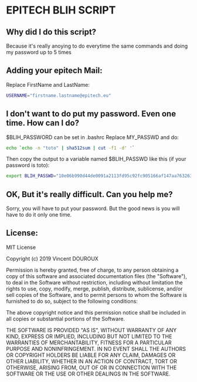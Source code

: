 # EPITECH BLIH SCRIPT

## Why did I do this script?

Because it's really anoying to do everytime the same commands and doing my password up to 5 times

## Adding your epitech Mail:

Replace FirstName and LastName:
```bash
USERNAME="firstname.lastname@epitech.eu"
```

## I don't want to do put my password. Even one time. How can I do?

$BLIH_PASSWORD can be set in .bashrc
Replace MY_PASSWD and do: 
```bash
echo `echo -n "toto" | sha512sum | cut -f1 -d' '`
```
Then copy the output to a variable named $BLIH_PASSWD like this (if your password is toto):
```bash
export BLIH_PASSWD="10e06b990d44de0091a2113fd95c92fc905166af147aa7632639c41aa7f26b1620c47443813c605b924c05591c161ecc35944fc69c4433a49d10fc6b04a33611"`
```

## OK, But it's really difficult. Can you help me?

Sorry, you will have to put your password. But the good news is you will have to do it only one time.

## License:

MIT License

Copyright (c) 2019 Vincent DOUROUX

Permission is hereby granted, free of charge, to any person obtaining a copy
of this software and associated documentation files (the "Software"), to deal
in the Software without restriction, including without limitation the rights
to use, copy, modify, merge, publish, distribute, sublicense, and/or sell
copies of the Software, and to permit persons to whom the Software is
furnished to do so, subject to the following conditions:

The above copyright notice and this permission notice shall be included in all
copies or substantial portions of the Software.

THE SOFTWARE IS PROVIDED "AS IS", WITHOUT WARRANTY OF ANY KIND, EXPRESS OR
IMPLIED, INCLUDING BUT NOT LIMITED TO THE WARRANTIES OF MERCHANTABILITY,
FITNESS FOR A PARTICULAR PURPOSE AND NONINFRINGEMENT. IN NO EVENT SHALL THE
AUTHORS OR COPYRIGHT HOLDERS BE LIABLE FOR ANY CLAIM, DAMAGES OR OTHER
LIABILITY, WHETHER IN AN ACTION OF CONTRACT, TORT OR OTHERWISE, ARISING FROM,
OUT OF OR IN CONNECTION WITH THE SOFTWARE OR THE USE OR OTHER DEALINGS IN THE
SOFTWARE.
